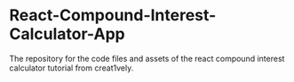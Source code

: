 # React-Compound-Interest-Calculator-App
The repository for the code files and assets of the react compound interest calculator tutorial from creat1vely.
